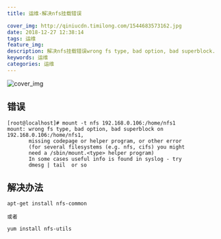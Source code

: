 ```yaml
---
title: 运维-解决nfs挂载错误

cover_img: http://qiniucdn.timilong.com/1544683573162.jpg
date: 2018-12-27 12:38:14
tags: 运维
feature_img:
description: 解决nfs挂载错误wrong fs type, bad option, bad superblock.
keywords: 运维
categories: 运维
---
```


![cover_img](http://qiniucdn.timilong.com/1544683573162.jpg)

## 错误

```
[root@localhost]# mount -t nfs 192.168.0.106:/home/nfs1
mount: wrong fs type, bad option, bad superblock on 192.168.0.106:/home/nfs1,
       missing codepage or helper program, or other error
       (for several filesystems (e.g. nfs, cifs) you might
       need a /sbin/mount.<type> helper program)
       In some cases useful info is found in syslog - try
       dmesg | tail  or so
```


## 解决办法
```
apt-get install nfs-common

或者

yum install nfs-utils
```

